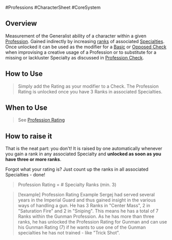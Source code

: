 #Professions #CharacterSheet #CoreSystem 
## Overview
Measurement of the Generalist ability of a character within a given [Profession](/SkillSystem/Profession.md). Gained indirectly by increasing [ranks](/SkillSystem/Specialty%20Rank.md) of associated [Specialties](/SkillSystem/Specialty.md). Once unlocked it can be used as the modifier for a [Basic](/CoreSystem/Basic%20Check.md) or [Opposed Check](/CoreSystem/Opposed%20Check.md) when improvising a creative usage of a Profession or to substitute for a missing or lackluster Specialty as discussed in [Profession Check](/SkillSystem/Profession%20Check.md).

## How to Use
> Simply add the Rating as your modifier to a Check. 
> The Profession Rating is unlocked once you have 3 Ranks in associated Specialties.


## When to Use
> See [Profession Rating](</SkillSystem/Profession%20Check.md#When to use a Profession Check?>)

## How to raise it
That is the neat part: you don't! It is raised by one automatically whenever you gain a rank in any associated Specialty and **unlocked as soon as you have three or more ranks**.

Forgot what your rating is? Just count up the ranks in all associated Specialties - done!
> Profession Rating = # Specialty Ranks (min. 3)


> [!example] Profession Rating Example
> Sergej had served several years in the Imperial Guard and thus gained insight in the various ways of handling a gun. He has 3 Ranks in "Center Mass", 2 in "Saturation Fire" and 2 in "Sniping". This means he has a total of 7 Ranks within the Gunman Profession. 
> As he has more than three ranks, he has unlocked the Profession Rating for Gunman and can use his Gunman Rating (7) if he wants to use one of the Gunman specialties he has not trained - like "Trick Shot".
